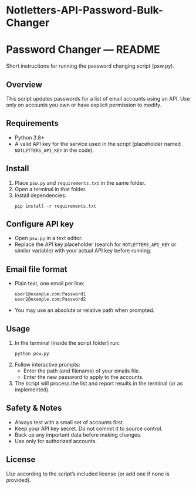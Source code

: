 # Notletters-API-Password-Bulk-Changer

# Password Changer — README

Short instructions for running the password changing script (psw.py).

## Overview
This script updates passwords for a list of email accounts using an API. Use only on accounts you own or have explicit permission to modify.

## Requirements
- Python 3.8+
- A valid API key for the service used in the script (placeholder named `NOTLETTERS_API_KEY` in the code).

## Install
1. Place `psw.py` and `requirements.txt` in the same folder.
2. Open a terminal in that folder.
3. Install dependencies:
    ```
    pip install -r requirements.txt
    ```

## Configure API key
- Open `psw.py` in a text editor.
- Replace the API key placeholder (search for `NOTLETTERS_API_KEY` or similar variable) with your actual API key before running.

## Email file format
- Plain text, one email per line:
  ```
  user1@example.com:Password1
  user2@example.com:Password2
  ```
- You may use an absolute or relative path when prompted.

## Usage
1. In the terminal (inside the script folder) run:
    ```
    python psw.py
    ```
2. Follow interactive prompts:
    - Enter the path (and filename) of your emails file.
    - Enter the new password to apply to the accounts.
3. The script will process the list and report results in the terminal (or as implemented).

## Safety & Notes
- Always test with a small set of accounts first.
- Keep your API key secret. Do not commit it to source control.
- Back up any important data before making changes.
- Use only for authorized accounts.

## License
Use according to the script’s included license (or add one if none is provided).
